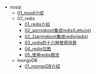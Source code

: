 

[//]: <> (非关系型数据库)
- nosql
  - [01_nosql介绍](nosql/01_nosql介绍.md)
  - 02_redis
    - [01_redis介绍](nosql/redis/01redis介绍.md)
    - [02_springboot集成redis(Lettuce)](nosql/redis/02springboot集成redis(Lettuce).md)
    - [02_2springboot集成redis(jedis)](nosql/redis/022springboot集成redis(jedis).md)
    - [03_redis的十六种使用场景](nosql/redis/03redis的十六种使用场景.md)
    - [04_redis位图](nosql/redis/04redis位图.md)
    - [05_使用redis限流](nosql/redis/05.使用redis限流.md)
  - mongoDB
    - [01_mongoDB介绍](nosql/MongoDB/01_mongoDB介绍.md)


